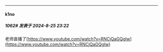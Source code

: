 ﻿
*****

####  k1no  
##### 1062#       发表于 2024-8-25 23:22

老师直播了[https://www.youtube.com/watch?v=RNCjQaGQgIw](https://www.youtube.com/watch?v=RNCjQaGQgIw)


